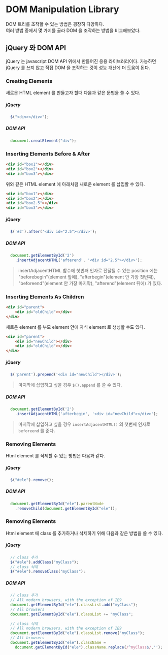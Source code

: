 # DOM Manipulation Library

DOM 트리를 조작할 수 있는 방법은 굉장히 다양하다.</br>
여러 방법 중에서 몇 가지를 골라 DOM 을 조작하는 방법을 비교해보았다.

## jQuery 와 DOM API
jQuery 는 javascript DOM API 위에서 만들어진 응용 라이브러리이다.
가능하면 jQuery 를 쓰지 않고 직접 DOM 을 조작하는 것이 성능 개선에 더 도움이 된다. 

### Creating Elements
새로운 HTML element 를 만들고자 할때 다음과 같은 문법을 쓸 수 있다. 
##### jQuery
```javascript
  $("<div></div>");
```
##### DOM API
```javascript
  document.creatElement("div");
```

### Inserting Elements Before & After
```html
<div id="box1"></div>
<div id="box2"></div>
<div id="box3"></div>
```
위와 같은 HTML element 에 아래처럼 새로운 element 를 삽입할 수 있다.
```html
<div id="box1"></div>
<div id="box2"></div>
<div id="box2.5"></div>
<div id="box3"></div>
```

##### jQuery
```javascript
  $('#2').after('<div id="2.5"></div>');
```
##### DOM API
```javascript
  document.getElementById('2')
    .insertAdjacentHTML('afterend', '<div id="2.5"></div>');
```
> insertAdjacentHTML 함수에 첫번째 인자로 전달될 수 있는 position 에는
> "beforebegin"(element 앞에), "afterbegin"(element 안 가장 첫번째), 
> "beforeend"(element 안 가장 마지막), "afterend"(element 뒤에) 가 있다.

### Inserting Elements As Children
```html
<div id="parent">
    <div id="oldChild"></div>
</div>
```
새로운 element 를 부모 element 안에 자식 element 로 생성할 수도 있다.
```html
<div id="parent">
    <div id="newChild"></div>
    <div id="oldChild"></div>
</div>
```

##### jQuery
```javascript
  $('parent').prepend('<div id="newChild"></div>');
```
> 마지막에 삽입하고 싶을 경우 ``$().append`` 를 쓸 수 있다.
##### DOM API
```javascript
  document.getElementById('2')
    .insertAdjacentHTML('afterbegin', '<div id="newChild"></div>');
```
> 마지막에 삽입하고 싶을 경우 ``insertAdjacentHTML()`` 의 첫번째 인자로 ``beforeend`` 를 준다.

### Removing Elements
Html element 를 삭제할 수 있는 방법은 다음과 같다.
##### jQuery
```javascript
  $("#ele").remove();
```
##### DOM API
```javascript
  document.getElementById("ele").parentNode
    .removeChild(document.getElementById("ele"));
```


### Removing Elements
Html element 에 class 를 추가하거나 삭제하기 위해 다음과 같은 방법을 쓸 수 있다.
##### jQuery
```javascript
  // class 추가
  $("#ele").addClass("myClass");
  // class 삭제
  $("#ele").removeClass("myClass");
```
##### DOM API
```javascript
  // class 추가
  // All modern browsers, with the exception of IE9
  document.getElementById("ele").classList.add("myClass");
  // All browsers
  document.getElementById("ele").classList += "myClass";
  
  // class 삭제
  // All modern browsers, with the exception of IE9
  document.getElementById("ele").classList.remove("myClass");
  // All browsers
  document.getElementById("ele").className = 
    document.getElementById("ele").className.replace(/^myClass$/,'');
```


